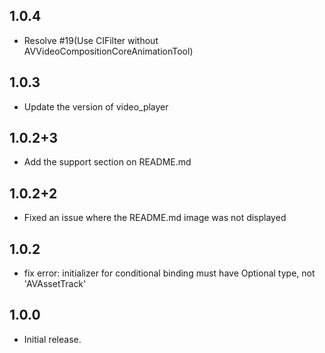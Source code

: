 ## 1.0.4
* Resolve #19(Use CIFilter without AVVideoCompositionCoreAnimationTool)

## 1.0.3
* Update the version of video_player

## 1.0.2+3
* Add the support section on README.md

## 1.0.2+2
* Fixed an issue where the README.md image was not displayed

## 1.0.2
* fix error: initializer for conditional binding must have Optional type, not 'AVAssetTrack'

## 1.0.0

* Initial release. 
